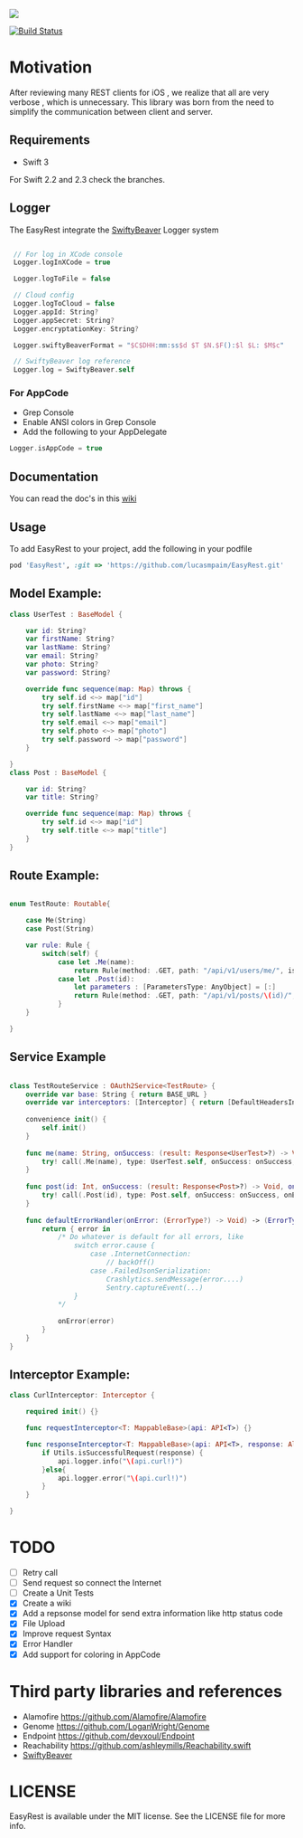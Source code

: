 ![](https://github.com/lucasmpaim/EasyRest/blob/master/Images/logo.png)
 
 
 [![Build Status](https://www.bitrise.io/app/26434cc1ea3414c5/status.svg?token=DtKIwnE_HhoEyWPnAF6nhw)](https://www.bitrise.io/app/26434cc1ea3414c5)

# Motivation
After reviewing many REST clients for iOS , we realize that all are very verbose , which is unnecessary.
This library was born from the need to simplify the communication between client and server.

## Requirements
 - Swift 3

For Swift 2.2 and 2.3 check the branches.

## Logger
The EasyRest integrate the [SwiftyBeaver](http://swiftybeaver.com/) Logger system
 ```swift

  // For log in XCode console
  Logger.logInXCode = true

  Logger.logToFile = false

  // Cloud config
  Logger.logToCloud = false
  Logger.appId: String?
  Logger.appSecret: String?
  Logger.encryptationKey: String?

  Logger.swiftyBeaverFormat = "$C$DHH:mm:ss$d $T $N.$F():$l $L: $M$c"

  // SwiftyBeaver log reference
  Logger.log = SwiftyBeaver.self

 ```
 ### For AppCode
 - Grep Console
 - Enable ANSI colors in Grep Console
 - Add the following to your AppDelegate
 
 ```swift
 Logger.isAppCode = true
 ```

## Documentation
You can read the doc's in this [wiki](https://github.com/lucasmpaim/EasyRest/wiki)

## Usage
To add EasyRest to your project, add the following in your podfile

```Ruby
pod 'EasyRest', :git => 'https://github.com/lucasmpaim/EasyRest.git'
```

## Model Example:
```swift
class UserTest : BaseModel {

    var id: String?
    var firstName: String?
    var lastName: String?
    var email: String?
    var photo: String?
    var password: String?

    override func sequence(map: Map) throws {
        try self.id <~> map["id"]
        try self.firstName <~> map["first_name"]
        try self.lastName <~> map["last_name"]
        try self.email <~> map["email"]
        try self.photo <~> map["photo"]
        try self.password ~> map["password"]
    }

}
class Post : BaseModel {

    var id: String?
    var title: String?

    override func sequence(map: Map) throws {
        try self.id <~> map["id"]
        try self.title <~> map["title"]
    }
}
```

## Route Example:
```swift

enum TestRoute: Routable{

    case Me(String)
    case Post(String)

    var rule: Rule {
        switch(self) {
            case let .Me(name):
                return Rule(method: .GET, path: "/api/v1/users/me/", isAuthenticable: true, parameters: [.Query : ["name": name]])
            case let .Post(id):
                let parameters : [ParametersType: AnyObject] = [:]
                return Rule(method: .GET, path: "/api/v1/posts/\(id)/", isAuthenticable: true, parameters: parameters)
            }
    }

}

```

## Service Example
```swift

class TestRouteService : OAuth2Service<TestRoute> {
    override var base: String { return BASE_URL }
    override var interceptors: [Interceptor] { return [DefaultHeadersInterceptor()] }
    
    convenience init() {
        self.init()
    }
    
    func me(name: String, onSuccess: (result: Response<UserTest>?) -> Void, onError: (ErrorType?) -> Void, always: () -> Void) {
        try! call(.Me(name), type: UserTest.self, onSuccess: onSuccess, onError: defaultErrorHandler(onError), always: always)
    }
    
    func post(id: Int, onSuccess: (result: Response<Post>?) -> Void, onError: (ErrorType?) -> Void, always: () -> Void) {
        try! call(.Post(id), type: Post.self, onSuccess: onSuccess, onError: defaultErrorHandler(onError), always: always)
    }
    
    func defaultErrorHandler(onError: (ErrorType?) -> Void) -> (ErrorType?) -> Void {
        return { error in
            /* Do whatever is default for all errors, like
                switch error.cause {
                    case .InternetConnection:
                        // backOff()
                    case .FailedJsonSerialization:
                        Crashlytics.sendMessage(error....)
                        Sentry.captureEvent(...)
                }
            */
            
            onError(error)
        }
    }
}
```


## Interceptor Example:

```swift
class CurlInterceptor: Interceptor {

    required init() {}

    func requestInterceptor<T: MappableBase>(api: API<T>) {}

    func responseInterceptor<T: MappableBase>(api: API<T>, response: Alamofire.Response<AnyObject, NSError>) {
        if Utils.isSuccessfulRequest(response) {
            api.logger.info("\(api.curl!)")
        }else{
            api.logger.error("\(api.curl!)")
        }
    }

}
```

# TODO
- [ ] Retry call
- [ ] Send request so connect the Internet
- [ ] Create a Unit Tests
- [X] Create a wiki
- [X] Add a repsonse model for send extra information like http status code
- [X] File Upload
- [X] Improve request Syntax
- [X] Error Handler
- [X] Add support for coloring in AppCode

# Third party libraries and references
- Alamofire    https://github.com/Alamofire/Alamofire
- Genome       https://github.com/LoganWright/Genome
- Endpoint     https://github.com/devxoul/Endpoint
- Reachability https://github.com/ashleymills/Reachability.swift
- [SwiftyBeaver](http://swiftybeaver.com/)

# LICENSE
EasyRest is available under the MIT license. See the LICENSE file for more info.
